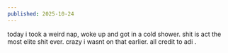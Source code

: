 ```yaml
---
published: 2025-10-24
---
```


today i took a weird nap, woke up and got in a cold shower. shit is act the most elite shit ever. crazy i wasnt on that earlier. all credit to adi .
